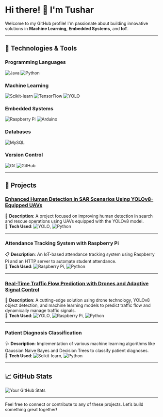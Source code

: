 # Hi there! 👋 I'm Tushar

Welcome to my GitHub profile! I'm passionate about building innovative solutions in **Machine Learning**, **Embedded Systems**, and **IoT**.

---

## 🔧 Technologies & Tools

### **Programming Languages**
![Java](https://img.shields.io/badge/Java-007396?style=for-the-badge&logo=java&logoColor=white)
![Python](https://img.shields.io/badge/Python-3776AB?style=for-the-badge&logo=python&logoColor=white)

### **Machine Learning**
![Scikit-learn](https://img.shields.io/badge/Scikit--learn-F7931E?style=for-the-badge&logo=scikit-learn&logoColor=white)
![TensorFlow](https://img.shields.io/badge/TensorFlow-FF6F00?style=for-the-badge&logo=tensorflow&logoColor=white)
![YOLO](https://img.shields.io/badge/YOLOv8-2F4F4F?style=for-the-badge&logo=opencv&logoColor=white)

### **Embedded Systems**
![Raspberry Pi](https://img.shields.io/badge/Raspberry%20Pi-C51A4A?style=for-the-badge&logo=raspberry-pi&logoColor=white)
![Arduino](https://img.shields.io/badge/Arduino-00979D?style=for-the-badge&logo=arduino&logoColor=white)

### **Databases**
![MySQL](https://img.shields.io/badge/MySQL-4479A1?style=for-the-badge&logo=mysql&logoColor=white)

### **Version Control**
![Git](https://img.shields.io/badge/Git-F05032?style=for-the-badge&logo=git&logoColor=white)
![GitHub](https://img.shields.io/badge/GitHub-181717?style=for-the-badge&logo=github&logoColor=white)

---

## 🚀 Projects

### [Enhanced Human Detection in SAR Scenarios Using YOLOv8-Equipped UAVs](https://github.com/tusharsachan15/enhanced_human_detection_model_using_Yolov8)
🚁 **Description**: A project focused on improving human detection in search and rescue operations using UAVs equipped with the YOLOv8 model.  
🔧 **Tech Used**: ![YOLO](https://img.shields.io/badge/YOLOv8-2F4F4F?style=flat-square&logo=opencv&logoColor=white), ![Python](https://img.shields.io/badge/Python-3776AB?style=flat-square&logo=python&logoColor=white)

---

### Attendance Tracking System with Raspberry Pi
📋 **Description**: An IoT-based attendance tracking system using Raspberry Pi and an HTTP server to automate student attendance.  
🔧 **Tech Used**: ![Raspberry Pi](https://img.shields.io/badge/Raspberry%20Pi-C51A4A?style=flat-square&logo=raspberry-pi&logoColor=white), ![Python](https://img.shields.io/badge/Python-3776AB?style=flat-square&logo=python&logoColor=white)

---

### [Real-Time Traffic Flow Prediction with Drones and Adaptive Signal Control](https://github.com/tusharsachan15/Real-Time-Traffic-Flow-Prediction-with-Drones-and-Adaptive-Signal-Control)
🚦 **Description**: A cutting-edge solution using drone technology, YOLOv8 object detection, and machine learning models to predict traffic flow and dynamically manage traffic signals.  
🔧 **Tech Used**: ![YOLO](https://img.shields.io/badge/YOLOv8-2F4F4F?style=flat-square&logo=opencv&logoColor=white), ![Raspberry Pi](https://img.shields.io/badge/Raspberry%20Pi-C51A4A?style=flat-square&logo=raspberry-pi&logoColor=white), ![Python](https://img.shields.io/badge/Python-3776AB?style=flat-square&logo=python&logoColor=white)

---

### Patient Diagnosis Classification
🩺 **Description**: Implementation of various machine learning algorithms like Gaussian Naive Bayes and Decision Trees to classify patient diagnoses.  
🔧 **Tech Used**: ![Scikit-learn](https://img.shields.io/badge/Scikit--learn-F7931E?style=flat-square&logo=scikit-learn&logoColor=white), ![Python](https://img.shields.io/badge/Python-3776AB?style=flat-square&logo=python&logoColor=white)

---


## 📈 GitHub Stats

![Your GitHub Stats](https://github-readme-stats.vercel.app/api?username=yourusername&show_icons=true&theme=radical)

---

Feel free to connect or contribute to any of these projects. Let’s build something great together!
